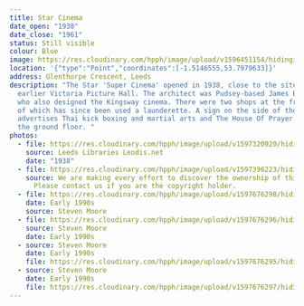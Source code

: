 ```yaml
---
title: Star Cinema
date_open: "1938"
date_close: "1961"
status: Still visible
colour: Blue
image: https://res.cloudinary.com/hpph/image/upload/v1596451154/hidinginplainsight/starcinema.svg
location: '{"type":"Point","coordinates":[-1.5146555,53.7979633]}'
address: Glenthorpe Crescent, Leeds
description: "The Star 'Super Cinema' opened in 1938, close to the site of the
  earlier Victoria Picture Hall. The architect was Pudsey-based James Brodie,
  who also designed the Kingsway cinema. There were two shops at the front, one
  of which has since been used a launderette. A sign on the side of the building
  advertises Thai kick boxing and martial arts and The House Of Prayer occupies
  the ground floor. "
photos:
  - file: https://res.cloudinary.com/hpph/image/upload/v1597320920/hidinginplainsight/Star_Cinema_Leeds_Libraries_2002820_81689090.jpg
    source: Leeds Libraries Leodis.net
    date: "1938"
  - file: https://res.cloudinary.com/hpph/image/upload/v1597396223/hidinginplainsight/Star_Cinema.jpg
    source: We are making every effort to discover the ownership of this photo.
      Please contact us if you are the copyright holder.
  - file: https://res.cloudinary.com/hpph/image/upload/v1597676298/hidinginplainsight/Star01.jpg
    date: Early 1990s
    source: Steven Moore
  - file: https://res.cloudinary.com/hpph/image/upload/v1597676296/hidinginplainsight/Star03.jpg
    source: Steven Moore
    date: Early 1990s
  - source: Steven Moore
    date: Early 1990s
    file: https://res.cloudinary.com/hpph/image/upload/v1597676295/hidinginplainsight/Star02.jpg
  - source: Steven Moore
    date: Early 1990s
    file: https://res.cloudinary.com/hpph/image/upload/v1597676297/hidinginplainsight/Star04.jpg
---
```

